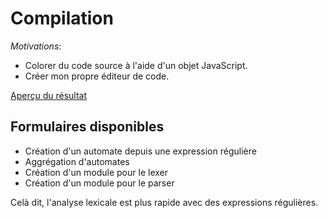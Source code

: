 Compilation
===========
_Motivations_:
- Colorer du code source à l'aide d'un objet JavaScript.
- Créer mon propre éditeur de code.

[Aperçu du résultat](http://raphpell.github.io/Compilation/index.htm)

Formulaires disponibles
--------
- Création d'un automate depuis une expression régulière
- Aggrégation d'automates
- Création d'un module pour le lexer
- Création d'un module pour le parser


Celà dit, l'analyse lexicale est plus rapide avec des expressions régulières.
